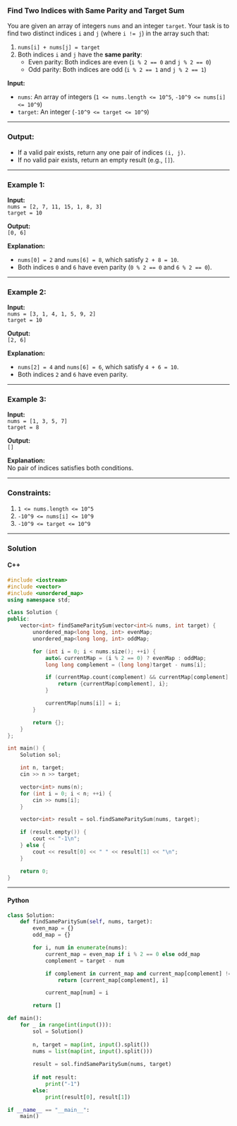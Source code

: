 
### Find Two Indices with Same Parity and Target Sum

You are given an array of integers `nums` and an integer `target`. Your task is to find two distinct indices `i` and `j` (where `i != j`) in the array such that:

1. `nums[i] + nums[j] = target`
2. Both indices `i` and `j` have the **same parity**:
    - Even parity: Both indices are even (`i % 2 == 0` and `j % 2 == 0`)
    - Odd parity: Both indices are odd (`i % 2 == 1` and `j % 2 == 1`)

**Input:**

- `nums`: An array of integers (`1 <= nums.length <= 10^5`, `-10^9 <= nums[i] <= 10^9`)
- `target`: An integer (`-10^9 <= target <= 10^9`)

---

### Output:

- If a valid pair exists, return any one pair of indices `(i, j)`.
- If no valid pair exists, return an empty result (e.g., `[]`).

---

### Example 1:

**Input:**  
`nums = [2, 7, 11, 15, 1, 8, 3]`  
`target = 10`

**Output:**  
`[0, 6]`

**Explanation:**

- `nums[0] = 2` and `nums[6] = 8`, which satisfy `2 + 8 = 10`.
- Both indices `0` and `6` have even parity (`0 % 2 == 0` and `6 % 2 == 0`).

---

### Example 2:

**Input:**  
`nums = [3, 1, 4, 1, 5, 9, 2]`  
`target = 10`

**Output:**  
`[2, 6]`

**Explanation:**

- `nums[2] = 4` and `nums[6] = 6`, which satisfy `4 + 6 = 10`.
- Both indices `2` and `6` have even parity.

---

### Example 3:

**Input:**  
`nums = [1, 3, 5, 7]`  
`target = 8`

**Output:**  
`[]`

**Explanation:**  
No pair of indices satisfies both conditions.

---

### Constraints:

1. `1 <= nums.length <= 10^5`
2. `-10^9 <= nums[i] <= 10^9`
3. `-10^9 <= target <= 10^9`

---

### Solution

#### C++

```cpp
#include <iostream>
#include <vector>
#include <unordered_map>
using namespace std;

class Solution {
public:
    vector<int> findSameParitySum(vector<int>& nums, int target) {
        unordered_map<long long, int> evenMap;
        unordered_map<long long, int> oddMap;

        for (int i = 0; i < nums.size(); ++i) {
            auto& currentMap = (i % 2 == 0) ? evenMap : oddMap;
            long long complement = (long long)target - nums[i];

            if (currentMap.count(complement) && currentMap[complement] != i) {
                return {currentMap[complement], i};
            }

            currentMap[nums[i]] = i;
        }

        return {};
    }
};

int main() {
    Solution sol;

    int n, target;
    cin >> n >> target;

    vector<int> nums(n);
    for (int i = 0; i < n; ++i) {
        cin >> nums[i];
    }

    vector<int> result = sol.findSameParitySum(nums, target);

    if (result.empty()) {
        cout << "-1\n";
    } else {
        cout << result[0] << " " << result[1] << "\n";
    }

    return 0;
}
```

---

#### Python

```python
class Solution:
    def findSameParitySum(self, nums, target):
        even_map = {}
        odd_map = {}

        for i, num in enumerate(nums):
            current_map = even_map if i % 2 == 0 else odd_map
            complement = target - num

            if complement in current_map and current_map[complement] != i:
                return [current_map[complement], i]

            current_map[num] = i

        return []

def main():
    for _ in range(int(input())):
	    sol = Solution()
	
	    n, target = map(int, input().split())
	    nums = list(map(int, input().split()))
	
	    result = sol.findSameParitySum(nums, target)
	
	    if not result:
	        print("-1")
	    else:
	        print(result[0], result[1])

if __name__ == "__main__":
    main()
```
```